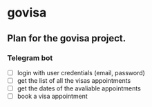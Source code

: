 # govisa

## Plan for the govisa project.

### Telegram bot

- [ ] login with user credentials (email, password)
- [ ] get the list of all the visas appointments
- [ ] get the dates of the avaliable appointments
- [ ] book a visa appointment